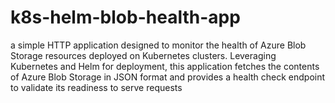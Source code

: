 # k8s-helm-blob-health-app
a simple HTTP application designed to monitor the health of Azure Blob Storage resources deployed on Kubernetes clusters. Leveraging Kubernetes and Helm for deployment, this application fetches the contents of Azure Blob Storage in JSON format and provides a health check endpoint to validate its readiness to serve requests
